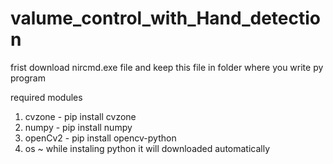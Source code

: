 # valume_control_with_Hand_detection

frist download nircmd.exe file and keep this file in folder where you write py program

required modules
1) cvzone  - pip install cvzone
2) numpy   - pip install numpy
3) openCv2 - pip install opencv-python
4) os ~ while instaling python it will downloaded automatically  









